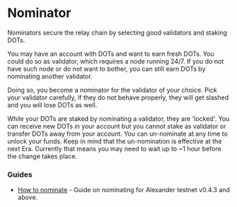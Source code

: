 # Nominator

Nominators secure the relay chain by selecting good validators and staking DOTs.

You may have an account with DOTs and want to earn fresh DOTs. You could do so as validator, which requires a node running 24/7. If you do not have such node or do not want to bother, you can still earn DOTs by nominating another validator.

Doing so, you become a nominator for the validator of your choice. Pick your validator carefully, if they do not behave properly, they will get slashed and you will lose DOTs as well.

While your DOTs are staked by nominating a validator, they are 'locked'. You can receive new DOTs in your account but you cannot stake as validator or transfer DOTs away from your account. You can un-nominate at any time to unlock your funds. Keep in mind that the un-nomination is effective at the next Era. Currently that means you may need to wait up to ~1 hour before the change takes place.

### Guides

- [How to nominate](./guides/how-to-nominate.md) - Guide on nominating for Alexander testnet v0.4.3 and above.

